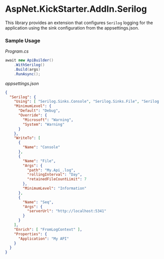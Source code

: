 # AspNet.KickStarter.AddIn.Serilog

This library provides an extension that configures `Serilog` logging for the application using the sink configuration from the appsettings.json.

### Sample Usage

*Program.cs*
```csharp
await new ApiBuilder()
    .WithSerilog()
    .Build(args)
    .RunAsync();
```

*appsettings.json*
```json
{
  "Serilog": {
    "Using": [ "Serilog.Sinks.Console", "Serilog.Sinks.File", "Serilog.Sinks.Seq" ],
    "MinimumLevel": {
      "Default": "Debug",
      "Override": {
        "Microsoft": "Warning",
        "System": "Warning"
      }
    },
    "WriteTo": [
      {
        "Name": "Console"
      },
      {
        "Name": "File",
        "Args": {
          "path": "My.Api_.log",
          "rollingInterval": "Day",
          "retainedFileCountLimit": 7
        },
        "MinimumLevel": "Information"
      },
      {
        "Name": "Seq",
        "Args": {
          "serverUrl": "http://localhost:5341"
        }
      }
    ],
    "Enrich": [ "FromLogContext" ],
    "Properties": {
      "Application": "My API"
    }
  }
}
```
